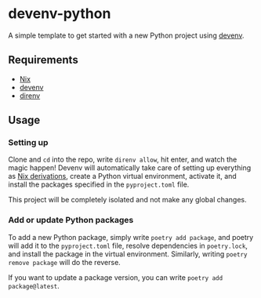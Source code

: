 # devenv-python
A simple template to get started with a new Python project using [devenv](https://devenv.sh/).

## Requirements
- [Nix](https://nixos.org/download#download-nix)
- [devenv](https://devenv.sh/getting-started)
- [direnv](https://direnv.net/docs/installation.html)

## Usage
### Setting up
Clone and `cd` into the repo, write `direnv allow`, hit enter, and watch the magic happen!
Devenv will automatically take care of setting up everything as [Nix derivations](https://zero-to-nix.com/concepts/derivations), create a Python virtual environment, activate it, and install the packages specified in the `pyproject.toml` file.

This project will be completely isolated and not make any global changes.

### Add or update Python packages
To add a new Python package, simply write `poetry add package`, and poetry will add it to the `pyproject.toml` file, resolve dependencies in `poetry.lock`, and install the package in the virtual environment.
Similarly, writing `poetry remove package` will do the reverse.

If you want to update a package version, you can write `poetry add package@latest`.

